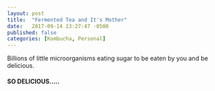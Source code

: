 ```yaml
---
layout: post
title:  "Fermented Tea and It's Mother"
date:   2017-09-14 13:27:47 -0500
published: false
categories: [Kombucha, Personal]
---
```

Billions of little microorganisms eating sugar to be eaten by you and be delicious.

#### SO DELICIOUS.....
